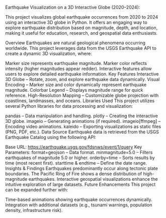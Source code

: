 Earthquake Visualization on a 3D Interactive Globe (2020–2024):

This project visualizes global earthquake occurrences from 2020 to 2024 using an interactive 3D globe in Python. It offers an engaging way to explore earthquake distribution based on magnitude, depth, and location, making it useful for education, research, and geospatial data enthusiasts.

Overview
Earthquakes are natural geological phenomena occurring worldwide. This project leverages data from the USGS Earthquake API to create a dynamic 3D visualization, where:

Marker size represents earthquake magnitude.
Marker color reflects intensity (higher magnitudes appear redder).
Interactive features allow users to explore detailed earthquake information.
Key Features
Interactive 3D Globe – Rotate, zoom, and explore earthquake data dynamically.
Visual Encoding – Marker size and color dynamically represent earthquake magnitude.
Colorbar Legend – Displays magnitude range for quick reference.
High-Resolution Mapping – Customizable globe projection with coastlines, landmasses, and oceans.
Libraries Used
This project utilizes several Python libraries for data processing and visualization:

pandas – Data manipulation and handling.
plotly – Creating the interactive 3D globe.
imageio – Generating animations (if required).
imageio[ffmpeg] – Encoding video animations.
kaleido – Exporting visualizations as static files (PNG, PDF, etc.).
Data Source
Earthquake data is retrieved from the USGS Earthquake Catalog using the following API:

Base URL: https://earthquake.usgs.gov/fdsnws/event/1/query
Key Parameters:
format=geojson – Data format.
minmagnitude=5.0 – Filters earthquakes of magnitude 5.0 or higher.
orderby=time – Sorts results by time (most recent first).
starttime & endtime – Define the date range.
Insights & Findings
Earthquakes predominantly occur along tectonic plate boundaries.
The Pacific Ring of Fire shows a dense distribution of high-magnitude earthquakes.
Interactive geospatial visualizations enhance the intuitive exploration of large datasets.
Future Enhancements
This project can be expanded further with:

Time-based animations showing earthquake occurrences dynamically.
Integration with additional datasets (e.g., tsunami warnings, population density, infrastructure risk).
